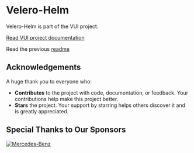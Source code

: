 # Velero-Helm

Velero-Helm is part of the VUI project.

[Read VUI project documentation](https://vui.seriohub.com/)

Read the previous [readme](./README_old.md)

## Acknowledgements

A huge thank you to everyone who:

- **Contributes** to the project with code, documentation, or feedback. Your contributions help make this project better.
- **Stars** the project. Your support by starring helps others discover it and is greatly appreciated.

## Special Thanks to Our Sponsors

[![Mercedes-Benz](https://avatars.githubusercontent.com/mercedes-benz?s=50)](https://github.com/mercedes-benz)
